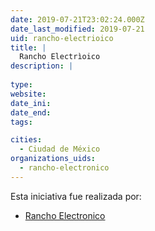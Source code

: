 ```yaml
---
date: 2019-07-21T23:02:24.000Z
date_last_modified: 2019-07-21
uid: rancho-electrioico
title: |
  Rancho Electrìoico
description: |
  
type: 
website: 
date_ini: 
date_end: 
tags:

cities: 
  - Ciudad de México
organizations_uids:
  - rancho-electronico
---
```


Esta iniciativa fue realizada por:

- [Rancho Electronico](/organizaciones/rancho-electronico)
